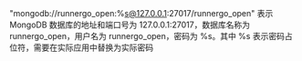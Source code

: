 "mongodb://runnergo_open:%s@127.0.0.1:27017/runnergo_open" 表示 MongoDB 数据库的地址和端口号为 127.0.0.1:27017，数据库名称为 runnergo_open，用户名为 runnergo_open，密码为 %s。其中 %s 表示密码占位符，需要在实际应用中替换为实际密码